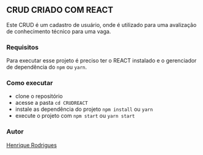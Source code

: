 ## CRUD CRIADO COM REACT

Este CRUD é um cadastro de usuário, onde é utilizado para uma avalização de conhecimento técnico para uma vaga.

### Requisitos

Para executar esse projeto é preciso ter o REACT instalado e o 
gerenciador de dependência do `npm` ou `yarn`.

### Como executar

- clone o repositório
- acesse a pasta `cd CRUDREACT`
- instale as dependência do projeto `npm install` ou `yarn`
- execute o projeto com `npm start` ou `yarn start`

### Autor

[Henrique Rodrigues](https://github.com/henrisilvaa)

